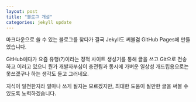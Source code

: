 ```yaml
---
layout: post
title: "블로그 개설"
categories: jekyll update
---
```

마크다운으로 쓸 수 있는 블로그를 찾다가 결국 Jekyll도 써볼겸 GitHub Pages에 만들었습니다.

GitHub에다가 요즘 유행(?)이라는 정적 사이트 생성기를 통해 글을 쓰고 Git으로 전송하고 이러고 있으니 뭔가 개발자부심이 충전됨과 동시에 가벼운 일상성 개드립용으로는 못쓰겠구나 하는 생각도 들고 그러네요.

지식이 일천한지라 얼마나 쓰게 될지는 모르겠지만, 최대한 도움이 될만한 글을 써볼 수 있도록 노력하겠습니다.